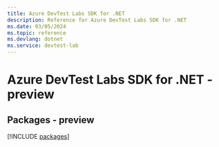 ```yaml
---
title: Azure DevTest Labs SDK for .NET
description: Reference for Azure DevTest Labs SDK for .NET
ms.date: 03/05/2024
ms.topic: reference
ms.devlang: dotnet
ms.service: devtest-lab
---
```

# Azure DevTest Labs SDK for .NET - preview
## Packages - preview
[!INCLUDE [packages](devtest-labs-index.md)]